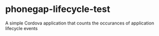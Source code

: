 phonegap-lifecycle-test
=======================
 A simple Cordova application that counts the occurances of application lifecycle events 
